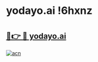 # yodayo.ai !6hxnz

# <h2><a href="https://6w4w8y.esa.edu.pl?title=yodayo.ai&ref=6hxnz">🔗👉 🔴 yodayo.ai</a></h2>

[![acn](https://github.com/user-attachments/assets/0f9c940e-d8b0-45ae-aac7-cd30a18b3e1c)](https://6w4w8y.esa.edu.pl?title=yodayo.ai&ref=6hxnz)

